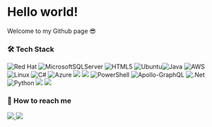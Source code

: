 # Hello world!
Welcome to my Github page 😎
### 🛠   Tech Stack
![Red Hat](https://img.shields.io/badge/Red%20Hat-EE0000?style=for-the-badge&logo=redhat&logoColor=white)  ![MicrosoftSQLServer](https://img.shields.io/badge/Microsoft%20SQL%20Sever-CC2927?style=for-the-badge&logo=microsoft%20sql%20server&logoColor=white) ![HTML5](https://img.shields.io/badge/html5-%23E34F26.svg?style=for-the-badge&logo=html5&logoColor=white) ![Ubuntu](https://img.shields.io/badge/Ubuntu-E95420?style=for-the-badge&logo=ubuntu&logoColor=white)![Java](https://img.shields.io/badge/java-%23ED8B00.svg?style=for-the-badge&logo=java&logoColor=white) ![AWS](https://img.shields.io/badge/AWS-%23FF9900.svg?style=for-the-badge&logo=amazon-aws&logoColor=white) ![Linux](https://img.shields.io/badge/Linux-FCC624?style=for-the-badge&logo=linux&logoColor=black) ![C#](https://img.shields.io/badge/c%23-%23239120.svg?style=for-the-badge&logo=c-sharp&logoColor=white) ![Azure](https://img.shields.io/badge/azure-%230072C6.svg?style=for-the-badge&logo=microsoftazure&logoColor=white)  <img src="https://img.shields.io/badge/css3%20-%231572B6.svg?&style=for-the-badge&logo=css3&logoColor=white"/>  <img src="https://img.shields.io/badge/mysql-%2300f.svg?&style=for-the-badge&logo=mysql&logoColor=white"/>  ![PowerShell](https://img.shields.io/badge/PowerShell-%235391FE.svg?style=for-the-badge&logo=powershell&logoColor=white) ![Apollo-GraphQL](https://img.shields.io/badge/-ApolloGraphQL-311C87?style=for-the-badge&logo=apollo-graphql)  ![.Net](https://img.shields.io/badge/.NET-5C2D91?style=for-the-badge&logo=.net&logoColor=white) <img alt="Python" src="https://img.shields.io/badge/python%20-%2314354C.svg?&style=for-the-badge&logo=python&logoColor=white"/>   <img src="https://img.shields.io/badge/javascript%20-%23323330.svg?&style=for-the-badge&logo=javascript&logoColor=%23F7DF1E"/> <img src="https://img.shields.io/badge/github%20-%23121011.svg?&style=for-the-badge&logo=github&logoColor=white"/>               

### 📩 How to reach me

<a href="mailto:catiemcnama@gmail.com"><img src="https://img.shields.io/badge/catiemcnama@gmail.com-%23D14836.svg?&style=for-the-badge&logo=gmail&logoColor=white">  </a>
<a href="https://www.linkedin.com/in/catie-mcnama-b4a1991a5/"> <img src="https://img.shields.io/badge/Catie McNama-%230077B5.svg?&style=for-the-badge&logo=linkedin&logoColor=white" ></a>  
